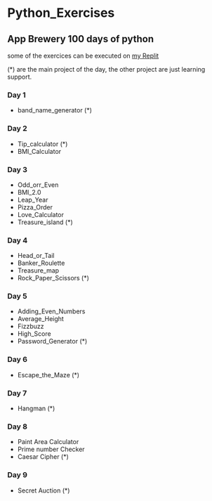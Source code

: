 # Python_Exercises

## App Brewery 100 days of python

some of the exercices can be executed on [my Replit](https://replit.com/@Tegristh)

(*) are the main project of the day, the other project are just learning support.

### Day 1

- band_name_generator (*)

### Day 2

- Tip_calculator (*)
- BMI_Calculator

### Day 3

- Odd_orr_Even
- BMI_2.0
- Leap_Year
- Pizza_Order
- Love_Calculator
- Treasure_island (*)

### Day 4

- Head_or_Tail
- Banker_Roulette
- Treasure_map
- Rock_Paper_Scissors (*)

### Day 5

- Adding_Even_Numbers
- Average_Height
- Fizzbuzz
- High_Score
- Password_Generator (*)

### Day 6

- Escape_the_Maze (*)

### Day 7

- Hangman (*)

### Day 8

- Paint Area Calculator
- Prime number Checker
- Caesar Cipher (*)

### Day 9

- Secret Auction (*)
